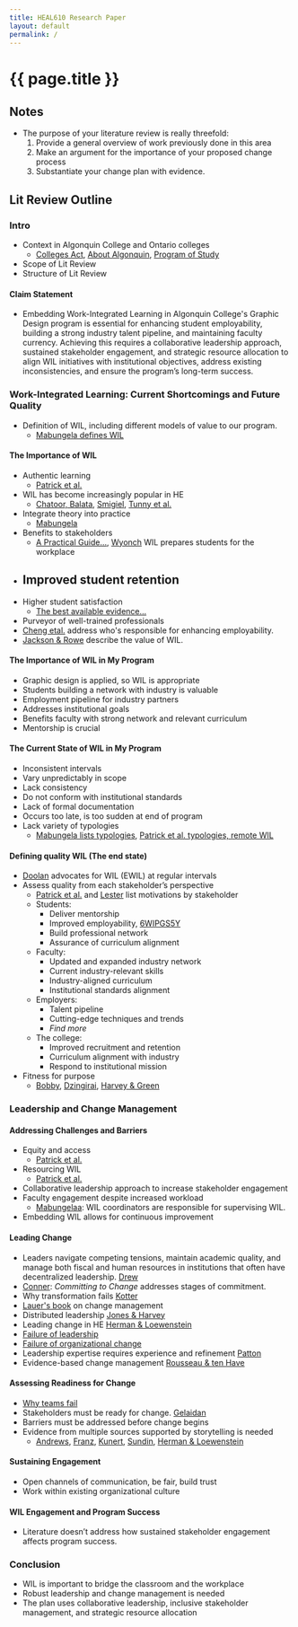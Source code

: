 ```yaml
---
title: HEAL610 Research Paper
layout: default
permalink: /
---
```


# {{ page.title }}

## Notes

-   The purpose of your literature review is really threefold:
    1.  Provide a general overview of work previously done in this area
    2.  Make an argument for the importance of your proposed change process
    3.  Substantiate your change plan with evidence.

## Lit Review Outline

### Intro
-   Context in Algonquin College and Ontario colleges
    -   [Colleges Act](./sources/JAKUFKT3.html), [About Algonquin](./sources/UHF5TLS8.html), [Program of Study](./sources/S8FNDBA5.html)
-   Scope of Lit Review
-   Structure of Lit Review

#### Claim Statement

-   Embedding Work-Integrated Learning in Algonquin College's Graphic Design program is essential for enhancing student employability, building a strong industry talent pipeline, and maintaining faculty currency. Achieving this requires a collaborative leadership approach, sustained stakeholder engagement, and strategic resource allocation to align WIL initiatives with institutional objectives, address existing inconsistencies, and ensure the program’s long-term success.

### Work-Integrated Learning: Current Shortcomings and Future Quality

-   Definition of WIL, including different models of value to our program.
    -   [Mabungela defines WIL](./sources/6WIPGS5Y.html)

#### The Importance of WIL

-   Authentic learning
    -   [Patrick et al.](./sources/C4HYE3S8.html)
-   WIL has become increasingly popular in HE
    -   [Chatoor, Balata](./sources/U9T9SRI3.html), [Smigiel](./sources/2KXV4YW2.html), [Tunny et al.](./source/72YNM2MS.html)
-   Integrate theory into practice
    -   [Mabungela](./sources/6WIPGS5Y.html)
-   Benefits to stakeholders
    -   [A Practical Guide…](./sources/RJJ2VIHE.html), [Wyonch](./sources/Y95URUAX.html) WIL prepares students for the workplace
-   Improved student retention
    -   
-   Higher student satisfaction
    -   [The best available evidence…](./sources/MZKYTB4J.html)
-   Purveyor of well-trained professionals 
-   [Cheng etal.](./sources/GIWCZV87.html) address who's responsible for enhancing employability.
-   [Jackson & Rowe](./sources/UVSCWYCT.html) describe the value of WIL.

#### The Importance of WIL in My Program

-   Graphic design is applied, so WIL is appropriate
-   Students building a network with industry is valuable
-   Employment pipeline for industry partners
-   Addresses institutional goals
-   Benefits faculty with strong network and relevant curriculum
-   Mentorship is crucial

#### The Current State of WIL in My Program

-   Inconsistent intervals
-   Vary unpredictably in scope
-   Lack consistency
-   Do not conform with institutional standards
-   Lack of formal documentation
-   Occurs too late, is too sudden at end of program
-   Lack variety of typologies
    -   [Mabungela lists typologies](./sources/6WIPGS5Y.html), [Patrick et al. typologies, remote WIL](./sources/C4HYE3S8.html)

#### Defining quality WIL (The end state)

-   [Doolan](./sources/XE5Z43JC.html) advocates for WIL (EWIL) at regular intervals
-   Assess quality from each stakeholder’s perspective
    -   [Patrick et al.](./sources/C4HYE3S8.html) and [Lester](./sources/YJGWCDFQ.html) list motivations by stakeholder
    -   Students:
        -   Deliver mentorship
        -   Improved employability, [6WIPGS5Y](.sources/6WIPGS5Y.html)
        -   Build professional network
        -   Assurance of curriculum alignment
    -   Faculty:
        -   Updated and expanded industry network
        -   Current industry-relevant skills
        -   Industry-aligned curriculum
        -   Institutional standards alignment
    -   Employers:
        -   Talent pipeline
        -   Cutting-edge techniques and trends
        -   *Find more*
    -   The college:
        -   Improved recruitment and retention
        -   Curriculum alignment with industry
        -   Respond to institutional mission
-   Fitness for purpose
    -   [Bobby](./sources/8HV44DK7.html), [Dzingirai](./sources/ZHBVYAE7.html), [Harvey & Green](./sources/75YNKWXH.html)

### Leadership and Change Management

#### Addressing Challenges and Barriers

-   Equity and access
    -   [Patrick et al.](./sources/C4HYE3S8.html)
-   Resourcing WIL
    -   [Patrick et al.](./sources/C4HYE3S8.html)
-   Collaborative leadership approach to increase stakeholder engagement
-   Faculty engagement despite increased workload
    -   [Mabungelaa](.sources/6WIPGS5Y.html): WIL coordinators are responsible for supervising WIL.
-   Embedding WIL allows for continuous improvement

#### Leading Change

-   Leaders navigate competing tensions, maintain academic quality, and manage both fiscal and human resources in institutions that often have decentralized leadership. [Drew](./sources/G7FREG65.html)
-   [Conner](./sources/2JVLKKGI.html): *Committing to Change* addresses stages of commitment.
-   Why transformation fails [Kotter](./sources/BQ6N2JZM.html)
-   [Lauer's book](./sources/YT6833MG.html) on change management
-   Distributed leadership [Jones & Harvey](http://localhost:4003/HEAL610/sources/NBVPIXZN.html)
-   Leading change in HE [Herman & Loewenstein](./sources/T8F6NK4H.html)
-   [Failure of leadership](./sources/TSKPHE84.html)
-   [Failure of organizational change](./sources/S4XP48EV.html)
-   Leadership expertise requires experience and refinement [Patton](./sources/CMQJP5Y6.html)
-   Evidence-based change management [Rousseau & ten Have](./sources/UTY22PF8.html)

#### Assessing Readiness for Change

-   [Why teams fail](./sources/BZE7F32V.html)
-   Stakeholders must be ready for change. [Gelaidan](./sources/HT9UF9K5.html)
-   Barriers must be addressed before change begins
-   Evidence from multiple sources supported by storytelling is needed
    -   [Andrews](./sources/EURWC4MD.html), [Franz](./sources/WG4T76XP.html), [Kunert](./sources/4LKRXEDS.html), [Sundin](./sources/LRS6IDJG.html), [Herman & Loewenstein](./sources/T8F6NK4H.html)

#### Sustaining Engagement

-   Open channels of communication, be fair, build trust
-   Work within existing organizational culture

#### WIL Engagement and Program Success

-   Literature doesn’t address how sustained stakeholder engagement affects program success.

### Conclusion

-   WIL is important to bridge the classroom and the workplace
-   Robust leadership and change management is needed
-   The plan uses collaborative leadership, inclusive stakeholder management, and strategic resource allocation
